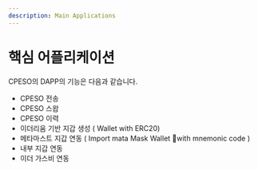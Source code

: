 ```yaml
---
description: Main Applications
---
```


# 핵심 어플리케이션

CPESO의 DAPP의 기능은 다음과 같습니다.&#x20;

* CPESO 전송
* CPESO 스왑
* CPESO 이력
* 이더리움 기반 지갑 생성 ( Wallet with ERC20)
* 메타마스트 지갑 연동 ( Import mata Mask Wallet with mnemonic code )&#x20;
* 내부 지갑 연동
* 이더 가스비 연동
